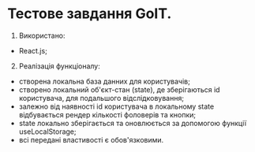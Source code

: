 # Тестове завдання GoIT.

1. Використано:

- React.js;

2. Реалізація функціоналу:

- створена локальна база данних для користувачів;
- створено локальний об'єкт-стан (state), де зберігаються id користувача, для подальшого відслідковування;
- залежно від наявності id користувача в локальному state відбувається рендер кількості фоловерів та кнопки;
- state локально зберігається та оновлюється за допомогою функції useLocalStorage;
- всі передані властивості є обов'язковими.
